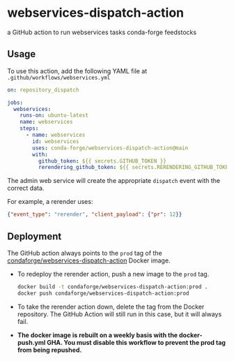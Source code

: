 # webservices-dispatch-action

a GitHub action to run webservices tasks conda-forge feedstocks

## Usage

To use this action, add the following YAML file at `.github/workflows/webservices.yml`

```yaml
on: repository_dispatch

jobs:
  webservices:
    runs-on: ubuntu-latest
    name: webservices
    steps:
      - name: webservices
        id: webservices
        uses: conda-forge/webservices-dispatch-action@main
        with:
          github_token: ${{ secrets.GITHUB_TOKEN }}
          rerendering_github_token: ${{ secrets.RERENDERING_GITHUB_TOKEN }}
```

The admin web service will create the appropriate `dispatch` event with the
correct data.

For example, a rerender uses:

```json
{"event_type": "rerender", "client_payload": {"pr": 12}}
```

## Deployment

The GitHub action always points to the `prod` tag of the
[condaforge/webservices-dispatch-action](https://hub.docker.com/repository/docker/condaforge/webservices-dispatch-action)
Docker image.

 - To redeploy the rerender action, push a new image to the `prod` tag.

   ```bash
   docker build -t condaforge/webservices-dispatch-action:prod .
   docker push condaforge/webservices-dispatch-action:prod
   ```

 - To take the rerender action down, delete the tag from the Docker repository.
   The GitHub Action will still run in this case, but it will always fail.

 - **The docker image is rebuilt on a weekly basis with the docker-push.yml GHA. You must disable this
   workflow to prevent the prod tag from being repushed.**
